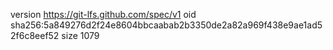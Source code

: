 version https://git-lfs.github.com/spec/v1
oid sha256:5a849276d2f24e8604bbcaabab2b3350de2a82a969f438e9ae1ad52f6c8eef52
size 1079
